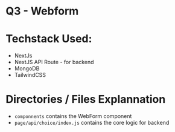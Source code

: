 # Q3 - Webform

# Techstack Used:

- NextJs
- NextJS API Route - for backend
- MongoDB
- TailwindCSS

# Directories / Files Explannation

- `componnents` contains the WebForm component
- `page/api/choice/index.js` contains the core logic for backend
